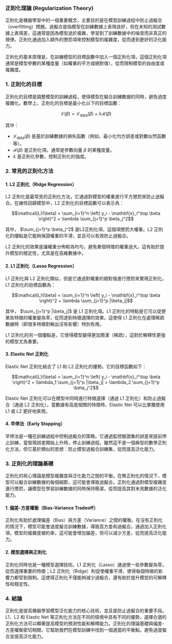 ### 正則化理論 (Regularization Theory)

正則化是機器學習中的一個重要概念，主要目的是在模型訓練過程中防止過擬合（overfitting）問題。過擬合是指模型在訓練數據上表現良好，但在未知的測試數據上表現差，這通常是因為模型過於複雜，學習到了訓練數據中的噪音而非真正的規律。正則化通過加入額外的懲罰項來控制模型的複雜度，從而達到更好的泛化能力。

正則化的基本原理是，在訓練模型的目標函數中加入一個正則化項，這個正則化項通常是模型參數的某種度量（如權重的平方或絕對值），從而限制模型的自由度或複雜度。

### 1. **正則化的目標**

正則化的目標是調整模型的訓練過程，使得模型在擬合訓練數據的同時，避免過度複雜化。數學上，正則化的目標是最小化以下的目標函數：


```math
\mathcal{L}(\beta) = \mathcal{L}_{\text{data}}(\beta) + \lambda \mathcal{R}(\beta)
```


其中：
-  $`\mathcal{L}_{\text{data}}(\beta)`$  是基於訓練數據的損失函數（例如，最小化均方誤差或對數似然函數等）。
-  $`\mathcal{R}(\beta)`$  是正則化項，通常是參數向量  $`\beta`$  的某種度量。
-  $`\lambda`$  是正則化參數，控制正則化的強度。

### 2. **常見的正則化方法**

#### 1. **L2 正則化（Ridge Regression）**

L2 正則化是最常見的正則化方法，它通過對模型的權重進行平方懲罰來防止過擬合。在線性回歸模型中，L2 正則化的目標函數可以表示為：


```math
\mathcal{L}(\beta) = \sum_{i=1}^n \left( y_i - \mathbf{x}_i^\top \beta \right)^2 + \lambda \sum_{j=1}^p \beta_j^2
```


其中， $`\sum_{j=1}^p \beta_j^2`$  是L2正則化項，這個項懲罰大權重。L2 正則化的優點是它能夠保證權重的平滑，並且可以有效防止過擬合。

L2 正則化的效果是讓權重分佈較為均勻，避免單個特徵的權重過大。這有助於提升模型的穩定性，尤其是在高維數據中。

#### 2. **L1 正則化（Lasso Regression）**

L1 正則化與 L2 正則化類似，但是它通過對權重的絕對值進行懲罰來實現正則化。L1 正則化的目標函數為：


```math
\mathcal{L}(\beta) = \sum_{i=1}^n \left( y_i - \mathbf{x}_i^\top \beta \right)^2 + \lambda \sum_{j=1}^p |\beta_j|
```


其中， $`\sum_{j=1}^p |\beta_j|`$  是 L1 正則化項。L1 正則化的特點是它可以促使某些特徵的權重變為零，從而達到特徵選擇的效果。這使得 L1 正則化在處理稀疏數據時（即很多特徵對輸出沒有影響）特別有用。

L1 正則化的另一個優點是，它使得模型變得更加簡潔（稀疏），這對於解釋性更強的模型尤為重要。

#### 3. **Elastic Net 正則化**

Elastic Net 正則化結合了 L1 和 L2 正則化的優勢。它的目標函數如下：


```math
\mathcal{L}(\beta) = \sum_{i=1}^n \left( y_i - \mathbf{x}_i^\top \beta \right)^2 + \lambda_1 \sum_{j=1}^p |\beta_j| + \lambda_2 \sum_{j=1}^p \beta_j^2
```


Elastic Net 正則化可以在模型中同時進行特徵選擇（通過 L1 正則化）和防止過擬合（通過 L2 正則化）。當數據有高度相關的特徵時，Elastic Net 可以比單獨使用 L1 或 L2 更好地表現。

#### 4. **早停法（Early Stopping）**

早停法是一種在訓練過程中控制過擬合的策略。它通過監控驗證集的誤差來提前停止訓練，當發現誤差開始上升時，停止訓練過程。雖然這不是一個典型的數學正則化方法，但它基於類似的思想：防止模型過擬合訓練集，從而提高泛化能力。

### 3. **正則化的理論基礎**

正則化的核心理論是模型複雜度與泛化能力之間的平衡。在無正則化的情況下，模型可以擬合訓練數據的每個細節，這可能會導致過擬合。正則化通過對模型複雜度進行懲罰，讓模型在學習訓練數據的同時保持簡潔，從而提高其對未見數據的泛化能力。

#### 1. **偏差-方差權衡（Bias-Variance Tradeoff）**

正則化有助於處理偏差（Bias）與方差（Variance）之間的權衡。在沒有正則化的情況下，模型可能會過度擬合訓練數據，導致高方差和過擬合。通過加入正則化項，模型的複雜度被約束，這可能會增加偏差，但可以減少方差，從而提高泛化能力。

#### 2. **模型選擇與正則化**

正則化同時也是一種模型選擇技術。L1 正則化（Lasso）通過使一些參數變為零，從而選擇重要的特徵；L2 正則化（Ridge）則促使權重平滑，使得每個特徵的影響力都受到限制。這使得正則化不僅能夠減少過擬合，還有助於提升模型的可解釋性和穩定性。

### 4. **結論**

正則化是提高機器學習模型泛化能力的核心技術，並且是防止過擬合的重要手段。L1、L2 和 Elastic Net 等正則化方法在不同的情境中具有不同的優勢，選擇合適的正則化方法可以顯著提高模型的預測性能和解釋能力。正則化的理論基礎與偏差-方差權衡密切相關，它幫助我們在模型訓練中找到一個適當的平衡點，避免過度擬合並提高泛化能力。